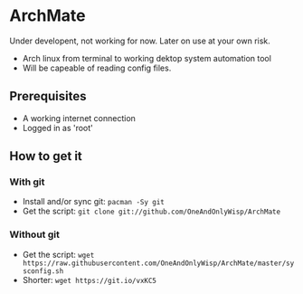 # ArchMate
Under developent, not working for now. Later on use at your own risk.
- Arch linux from terminal to working dektop system automation tool
- Will be capeable of reading config files.

## Prerequisites

- A working internet connection
- Logged in as 'root'

## How to get it
### With git
- Install and/or sync git: `pacman -Sy git`
- Get the script: `git clone git://github.com/OneAndOnlyWisp/ArchMate`

### Without git
- Get the script: ` wget https://raw.githubusercontent.com/OneAndOnlyWisp/ArchMate/master/sysconfig.sh `
- Shorter: ` wget https://git.io/vxKC5 `
